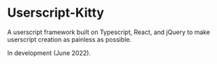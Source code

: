 # Userscript-Kitty
A userscript framework built on Typescript, React, and jQuery to make userscript creation as painless as possible.

In development (June 2022).
